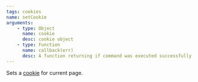 ```yaml
---
tags: cookies
name: setCookie
arguments:
    - type: Object
      name: cookie
      desc: cookie object
    - type: Function
      name: callback(err)
      desc: A function returning if command was executed successfully
---
```


Sets a [cookie](https://code.google.com/p/selenium/wiki/JsonWireProtocol#Cookie_JSON_Object) for current page.